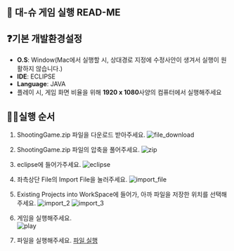 ## 🙌 대-슈 게임 실행 READ-ME

## ❓기본 개발환경설정
- **O.S**: Window(Mac에서 실행할 시, 상대경로 지정에 수정사안이 생겨서 실행이 원활하지 않습니다.)  
- **IDE**: ECLIPSE
- **Language**: JAVA
- 플레이 시, 게임 화면 비율을 위해 **1920 x 1080**사양의 컴퓨터에서 실행해주세요   


## 🙋‍♀️실행 순서 
1. ShootingGame.zip 파일을 다운로드 받아주세요.
![file_download](https://github.com/chohaeminn/java_project/assets/118713922/20d0e9e5-008d-40b0-b237-565cb1c3eb74)

2. ShootingGame.zip 파일의 압축을 풀어주세요.
![zip](https://github.com/chohaeminn/java_project/assets/118713922/7dd55f9b-d486-4d6b-8ca2-038ce4345d9c)

3. eclipse에 들어가주세요.
![eclipse](https://github.com/chohaeminn/java_project/assets/118713922/93d7a7da-fca6-43b8-9ee1-1bb5cfb0b792)

4. 좌측상단 File의 Import File을 눌러주세요.
![import_file](https://github.com/chohaeminn/java_project/assets/118713922/1b7705e2-6e1d-43da-935e-bfda43c5a81b)
 
5. Existing Projects into WorkSpace에 들어가, 아까 파일을 저장한 위치를 선택해주세요.
![import_2](https://github.com/chohaeminn/java_project/assets/118713922/edc63072-23b4-4176-b073-a3a5bef07993)
![import_3](https://github.com/chohaeminn/java_project/assets/118713922/c732d930-29fc-48e6-83ce-a1451d3425b4)

6. 게임을 실행해주세요.   
![play](https://github.com/chohaeminn/java_project/assets/118713922/dd721548-2902-48b6-91b4-fd201b33c809)
  

9. 파일을 실행해주세요.
[파일 실행](https://ibb.co/ZHnM0fw)   

